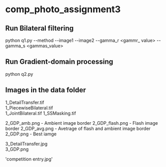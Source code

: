 # comp_photo_assignment3


## Run Bilateral filtering

python q1.py --method <method> --image1 <ambient image> --image2 <flash image> --gamma_r <gammr_ value> --gamma_s <gammas_value>

## Run Gradient-domain processing

python q2.py


## Images in the data folder

 1_DetailTransfer.tif   
 1_PiecewiseBilateral.tif   
 1_JointBilateral.tif
 1_SSMasking.tif  

 2_GDP_amb.png   - Ambient image border
 2_GDP_flash.png   - Flash image border
 2_GDP_avg.png - Avetrage of flash and ambient image border
 2_GDP.png - Best iamge
 
 3_DetailTransfer.jpg  
 3_GDP.png

 'competition entry.jpg'
                         